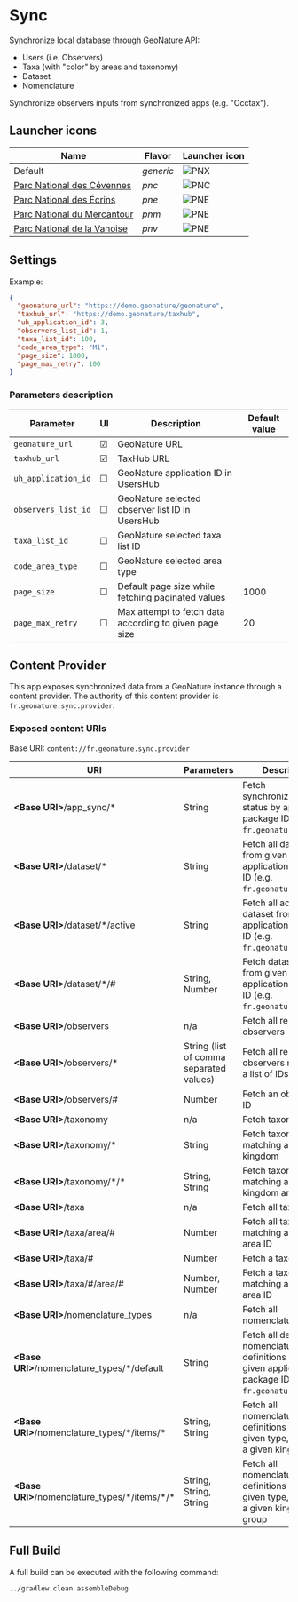# Sync

Synchronize local database through GeoNature API:

- Users (i.e. Observers)
- Taxa (with "color" by areas and taxonomy)
- Dataset
- Nomenclature

Synchronize observers inputs from synchronized apps (e.g. "Occtax").

## Launcher icons

| Name                                                                 | Flavor    | Launcher icon                                                                                                          |
| -------------------------------------------------------------------- | --------- | ---------------------------------------------------------------------------------------------------------------------- |
| Default                                                              | _generic_ | ![PNX](https://raw.githubusercontent.com/PnX-SI/gn_mobile_core/develop/sync/src/main/res/mipmap-xhdpi/ic_launcher.png) |
| [Parc National des Cévennes](http://www.cevennes-parcnational.fr)    | _pnc_     | ![PNC](https://raw.githubusercontent.com/PnX-SI/gn_mobile_core/develop/sync/src/pnc/res/mipmap-xhdpi/ic_launcher.png)  |
| [Parc National des Écrins](http://www.ecrins-parcnational.fr)        | _pne_     | ![PNE](https://raw.githubusercontent.com/PnX-SI/gn_mobile_core/develop/sync/src/pne/res/mipmap-xhdpi/ic_launcher.png)  |
| [Parc National du Mercantour](http://www.mercantour-parcnational.fr) | _pnm_     | ![PNE](https://raw.githubusercontent.com/PnX-SI/gn_mobile_core/develop/sync/src/pnm/res/mipmap-xhdpi/ic_launcher.png)  |
| [Parc National de la Vanoise](http://www.vanoise-parcnational.fr)    | _pnv_     | ![PNE](https://raw.githubusercontent.com/PnX-SI/gn_mobile_core/develop/sync/src/pnv/res/mipmap-xhdpi/ic_launcher.png)  |

## Settings

Example:

```json
{
  "geonature_url": "https://demo.geonature/geonature",
  "taxhub_url": "https://demo.geonature/taxhub",
  "uh_application_id": 3,
  "observers_list_id": 1,
  "taxa_list_id": 100,
  "code_area_type": "M1",
  "page_size": 1000,
  "page_max_retry": 100
}
```

### Parameters description

| Parameter           | UI      | Description                                            | Default value |
| ------------------- | ------- | ------------------------------------------------------ | ------------- |
| `geonature_url`     | &#9745; | GeoNature URL                                          |               |
| `taxhub_url`        | &#9745; | TaxHub URL                                             |               |
| `uh_application_id` | &#9744; | GeoNature application ID in UsersHub                   |               |
| `observers_list_id` | &#9744; | GeoNature selected observer list ID in UsersHub        |               |
| `taxa_list_id`      | &#9744; | GeoNature selected taxa list ID                        |               |
| `code_area_type`    | &#9744; | GeoNature selected area type                           |               |
| `page_size`         | &#9744; | Default page size while fetching paginated values      | 1000          |
| `page_max_retry`    | &#9744; | Max attempt to fetch data according to given page size | 20            |

## Content Provider

This app exposes synchronized data from a GeoNature instance through a content provider.
The authority of this content provider is `fr.geonature.sync.provider`.

### Exposed content URIs

Base URI: `content://fr.geonature.sync.provider`

| URI                                                | Parameters                              | Description                                                                                               |
| -------------------------------------------------- | --------------------------------------- | --------------------------------------------------------------------------------------------------------- |
| **\<Base URI\>**/app_sync/\*                       | String                                  | Fetch synchronization status by application package ID (e.g. `fr.geonature.occtax`)                       |
| **\<Base URI\>**/dataset/\*                        | String                                  | Fetch all dataset from given application package ID (e.g. `fr.geonature.occtax`)                          |
| **\<Base URI\>**/dataset/\*/active                 | String                                  | Fetch all active dataset from given application package ID (e.g. `fr.geonature.occtax`)                   |
| **\<Base URI\>**/dataset/\*/#                      | String, Number                          | Fetch dataset by ID from given application package ID (e.g. `fr.geonature.occtax`)                        |
| **\<Base URI\>**/observers                         | n/a                                     | Fetch all registered observers                                                                            |
| **\<Base URI\>**/observers/\*                      | String (list of comma separated values) | Fetch all registered observers matching a list of IDs                                                     |
| **\<Base URI\>**/observers/#                       | Number                                  | Fetch an observer by ID                                                                                   |
| **\<Base URI\>**/taxonomy                          | n/a                                     | Fetch taxonomy                                                                                            |
| **\<Base URI\>**/taxonomy/\*                       | String                                  | Fetch taxonomy matching a given kingdom                                                                   |
| **\<Base URI\>**/taxonomy/\*/\*                    | String, String                          | Fetch taxonomy matching a given kingdom and group                                                         |
| **\<Base URI\>**/taxa                              | n/a                                     | Fetch all taxa                                                                                            |
| **\<Base URI\>**/taxa/area/#                       | Number                                  | Fetch all taxa matching a given area ID                                                                   |
| **\<Base URI\>**/taxa/#                            | Number                                  | Fetch a taxon by ID                                                                                       |
| **\<Base URI\>**/taxa/#/area/#                     | Number, Number                          | Fetch a taxon by ID matching a given area ID                                                              |
| **\<Base URI\>**/nomenclature_types                | n/a                                     | Fetch all nomenclature types                                                                              |
| **\<Base URI\>**/nomenclature_types/\*/default     | String                                  | Fetch all default nomenclature definitions from given application package ID (e.g. `fr.geonature.occtax`) |
| **\<Base URI\>**/nomenclature_types/\*/items/\*    | String, String                          | Fetch all nomenclature definitions from given type, matching a given kingdom                              |
| **\<Base URI\>**/nomenclature_types/\*/items/\*/\* | String, String, String                  | Fetch all nomenclature definitions from given type, matching a given kingdom and group                    |

## Full Build

A full build can be executed with the following command:

```
../gradlew clean assembleDebug
```

